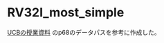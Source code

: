 # RV32I_most_simple

[UCBの授業資料](https://inst.eecs.berkeley.edu/~cs61c/resources/su18_lec/Lecture11.pdf) のp68のデータパスを参考に作成した。
